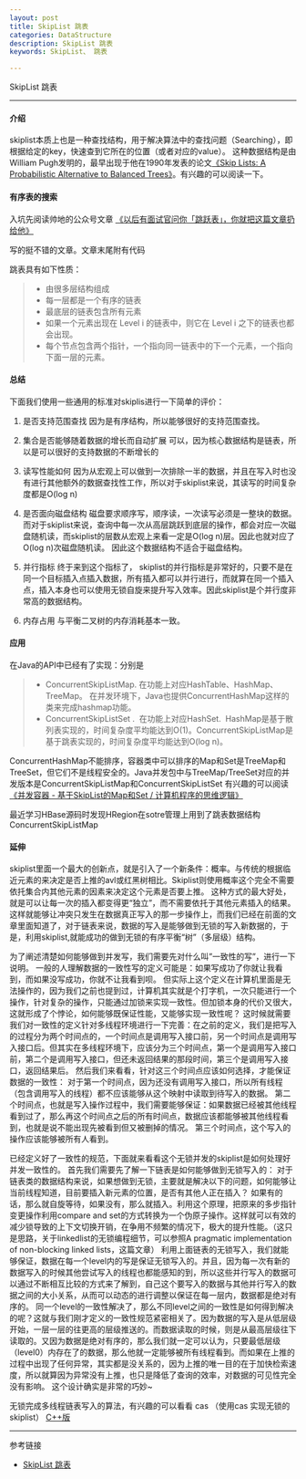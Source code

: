 ```yaml
---
layout: post
title: SkipList 跳表
categories: DataStructure
description: SkipList 跳表
keywords: SkipList、 跳表

---
```


SkipList 跳表

---
#### 介绍

skiplist本质上也是一种查找结构，用于解决算法中的查找问题（Searching），即根据给定的key，快速查到它所在的位置（或者对应的value）。
这种数据结构是由William Pugh发明的，最早出现于他在1990年发表的论文[《Skip Lists: A Probabilistic Alternative to Balanced Trees》](https://www.cl.cam.ac.uk/research/srg/netos/papers/2001-caslists.pdf)。有兴趣的可以阅读一下。

#### 有序表的搜索

入坑先阅读帅地的公众号文章 [《以后有面试官问你「跳跃表」，你就把这篇文章扔给他》](https://mp.weixin.qq.com/s/-ogyFJd9Jz4jROPfK8W6Vw) 

写的挺不错的文章。文章末尾附有代码

跳表具有如下性质：
> * 由很多层结构组成
> * 每一层都是一个有序的链表
> * 最底层的链表包含所有元素
> * 如果一个元素出现在 Level i 的链表中，则它在 Level i 之下的链表也都会出现。
> * 每个节点包含两个指针，一个指向同一链表中的下一个元素，一个指向下面一层的元素。

#### 总结
下面我们使用一些通用的标准对skiplis进行一下简单的评价：

1. 是否支持范围查找
因为是有序结构，所以能够很好的支持范围查找。

2. 集合是否能够随着数据的增长而自动扩展
可以，因为核心数据结构是链表，所以是可以很好的支持数据的不断增长的

3. 读写性能如何
因为从宏观上可以做到一次排除一半的数据，并且在写入时也没有进行其他额外的数据查找性工作，所以对于skiplist来说，其读写的时间复杂度都是O(log n)

4. 是否面向磁盘结构
磁盘要求顺序写，顺序读，一次读写必须是一整块的数据。而对于skiplist来说，查询中每一次从高层跳跃到底层的操作，都会对应一次磁盘随机读，而skiplist的层数从宏观上来看一定是O(log n)层。因此也就对应了O(log n)次磁盘随机读。
因此这个数据结构不适合于磁盘结构。

5. 并行指标
终于来到这个指标了， skiplist的并行指标是非常好的，只要不是在同一个目标插入点插入数据，所有插入都可以并行进行，而就算在同一个插入点，插入本身也可以使用无锁自旋来提升写入效率。因此skiplist是个并行度非常高的数据结构。

6. 内存占用
与平衡二叉树的内存消耗基本一致。


#### 应用
在Java的API中已经有了实现：分别是
> * ConcurrentSkipListMap. 在功能上对应HashTable、HashMap、TreeMap。 在并发环境下，Java也提供ConcurrentHashMap这样的类来完成hashmap功能。
> * ConcurrentSkipListSet .  在功能上对应HashSet. 
HashMap是基于散列表实现的，时间复杂度平均能达到O(1)。ConcurrentSkipListMap是基于跳表实现的，时间复杂度平均能达到O(log n)。

ConcurrentHashMap不能排序，容器类中可以排序的Map和Set是TreeMap和TreeSet，但它们不是线程安全的。Java并发包中与TreeMap/TreeSet对应的并发版本是ConcurrentSkipListMap和ConcurrentSkipListSet
有兴趣的可以阅读[《并发容器 - 基于SkipList的Map和Set / 计算机程序的思维逻辑》](https://cloud.tencent.com/developer/article/1033615)

最近学习HBase源码时发现HRegion在sotre管理上用到了跳表数据结构ConcurrentSkipListMap

#### 延伸
skiplist里面一个最大的创新点，就是引入了一个新条件：概率。与传统的根据临近元素的来决定是否上推的avl或红黑树相比。Skiplist则使用概率这个完全不需要依托集合内其他元素的因素来决定这个元素是否要上推。
这种方式的最大好处，就是可以让每一次的插入都变得更“独立”，而不需要依托于其他元素插入的结果。 这样就能够让冲突只发生在数据真正写入的那一步操作上，而我们已经在前面的文章里面知道了，对于链表来说，数据的写入是能够做到无锁的写入新数据的，于是，利用skiplist,就能成功的做到无锁的有序平衡“树”（多层级）结构。

为了阐述清楚如何能够做到并发写，我们需要先对什么叫”一致性的写”，进行一下说明。
一般的人理解数据的一致性写的定义可能是：如果写成功了你就让我看到，而如果没写成功，你就不让我看到呗。
但实际上这个定义在计算机里面是无法操作的，因为我们之前也提到过，计算机其实就是个打字机，一次只能进行一个操作，针对复杂的操作，只能通过加锁来实现一致性。但加锁本身的代价又很大，这就形成了个悖论，如何能够既保证性能，又能够实现一致性呢？
这时候就需要我们对一致性的定义针对多线程环境进行一下完善：在之前的定义，我们是把写入的过程分为两个时间点的，一个时间点是调用写入接口前，另一个时间点是调用写入接口后。但其实在多线程环境下，应该分为三个时间点，第一个是调用写入接口前，第二个是调用写入接口，但还未返回结果的那段时间，第三个是调用写入接口，返回结果后。
然后我们来看看，针对这三个时间点应该如何选择，才能保证数据的一致性：
对于第一个时间点，因为还没有调用写入接口，所以所有线程（包含调用写入的线程）都不应该能够从这个映射中读取到待写入的数据。
第二个时间点，也就是写入操作过程中，我们需要能够保证：如果数据已经被其他线程看到过了，那么再这个时间点之后的所有时间点，数据应该都能够被其他线程看到，也就是说不能出现先被看到但又被删掉的情况。
第三个时间点，这个写入的操作应该能够被所有人看到。

已经定义好了一致性的规范，下面就来看看这个无锁并发的skiplist是如何处理好并发一致性的。
首先我们需要先了解一下链表是如何能够做到无锁写入的：
对于链表类的数据结构来说，如果想做到无锁，主要就是解决以下的问题，如何能够让当前线程知道，目前要插入新元素的位置，是否有其他人正在插入？ 如果有的话，那么就自旋等待，如果没有，那么就插入。利用这个原理，把原来的多步指针变更操作利用compare and set的方式转换为一个伪原子操作。这样就可以有效的减少锁导致的上下文切换开销，在争用不频繁的情况下，极大的提升性能。（这只是思路，关于linkedlist的无锁编程细节，可以参照A pragmatic implementation of non-blocking linked lists，这篇文章）
利用上面链表的无锁写入，我们就能够保证，数据在每一个level内的写是保证无锁写入的。并且，因为每一次有新的数据写入的时候其他尝试写入的线程也都能感知的到，所以这些并行写入的数据可以通过不断相互比较的方式来了解到，自己这个要写入的数据与其他并行写入的数据之间的大小关系，从而可以动态的进行调整以保证在每一层内，数据都是绝对有序的。
同一个level的一致性解决了，那么不同level之间的一致性是如何得到解决的呢？这就与我们刚才定义的一致性规范紧密相关了。因为数据的写入是从低层级开始，一层一层的往更高的层级推送的。而数据读取的时候，则是从最高层级往下读取的。又因为数据是绝对有序的，那么我们就一定可以认为，只要最低层级（level0）内存在了的数据，那么他就一定能够被所有线程看到。而如果在上推的过程中出现了任何异常，其实都是没关系的，因为上推的唯一目的在于加快检索速度，所以就算因为异常没有上推，也只是降低了查询的效率，对数据的可见性完全没有影响。
这个设计确实是非常的巧妙~

无锁完成多线程链表写入的算法，有兴趣的可以看看 cas （使用cas 实现无锁的skiplist）
[C++版](https://blog.csdn.net/microzzzf/article/details/78782123)


---
参考链接
* [SkipList 跳表](https://blog.csdn.net/fw0124/article/details/42780679)





